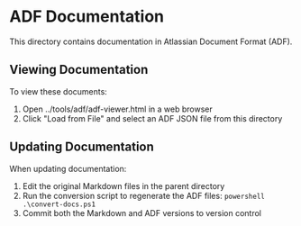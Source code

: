 # ADF Documentation

This directory contains documentation in Atlassian Document Format (ADF).

## Viewing Documentation

To view these documents:

1. Open ../tools/adf/adf-viewer.html in a web browser
2. Click "Load from File" and select an ADF JSON file from this directory

## Updating Documentation

When updating documentation:

1. Edit the original Markdown files in the parent directory
2. Run the conversion script to regenerate the ADF files:
   `powershell
   .\convert-docs.ps1
   `
3. Commit both the Markdown and ADF versions to version control
